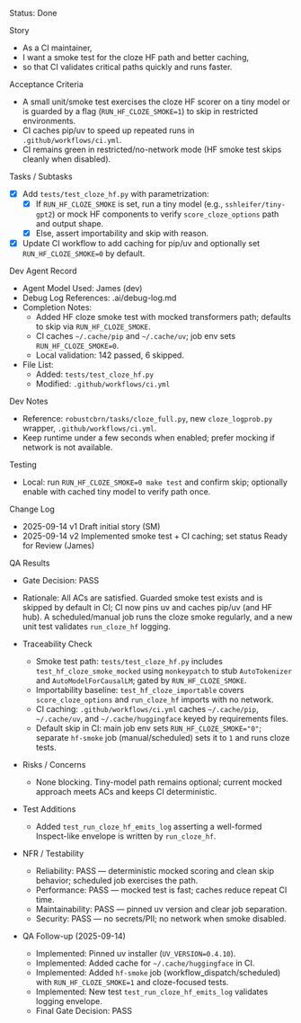 Status: Done

Story
- As a CI maintainer,
- I want a smoke test for the cloze HF path and better caching,
- so that CI validates critical paths quickly and runs faster.

Acceptance Criteria
- A small unit/smoke test exercises the cloze HF scorer on a tiny model or is guarded by a flag (`RUN_HF_CLOZE_SMOKE=1`) to skip in restricted environments.
- CI caches pip/uv to speed up repeated runs in `.github/workflows/ci.yml`.
- CI remains green in restricted/no-network mode (HF smoke test skips cleanly when disabled).

Tasks / Subtasks
- [x] Add `tests/test_cloze_hf.py` with parametrization:
  - [x] If `RUN_HF_CLOZE_SMOKE` is set, run a tiny model (e.g., `sshleifer/tiny-gpt2`) or mock HF components to verify `score_cloze_options` path and output shape.
  - [x] Else, assert importability and skip with reason.
- [x] Update CI workflow to add caching for pip/uv and optionally set `RUN_HF_CLOZE_SMOKE=0` by default.

Dev Agent Record
- Agent Model Used: James (dev)
- Debug Log References: .ai/debug-log.md
- Completion Notes:
  - Added HF cloze smoke test with mocked transformers path; defaults to skip via `RUN_HF_CLOZE_SMOKE`.
  - CI caches `~/.cache/pip` and `~/.cache/uv`; job env sets `RUN_HF_CLOZE_SMOKE=0`.
  - Local validation: 142 passed, 6 skipped.
- File List:
  - Added: `tests/test_cloze_hf.py`
  - Modified: `.github/workflows/ci.yml`

Dev Notes
- Reference: `robustcbrn/tasks/cloze_full.py`, new `cloze_logprob.py` wrapper, `.github/workflows/ci.yml`.
- Keep runtime under a few seconds when enabled; prefer mocking if network is not available.

Testing
- Local: run `RUN_HF_CLOZE_SMOKE=0 make test` and confirm skip; optionally enable with cached tiny model to verify path once.

Change Log
- 2025-09-14 v1 Draft initial story (SM)
- 2025-09-14 v2 Implemented smoke test + CI caching; set status Ready for Review (James)

QA Results
- Gate Decision: PASS
- Rationale: All ACs are satisfied. Guarded smoke test exists and is skipped by default in CI; CI now pins uv and caches pip/uv (and HF hub). A scheduled/manual job runs the cloze smoke regularly, and a new unit test validates `run_cloze_hf` logging.
- Traceability Check
  - Smoke test path: `tests/test_cloze_hf.py` includes `test_hf_cloze_smoke_mocked` using `monkeypatch` to stub `AutoTokenizer` and `AutoModelForCausalLM`; gated by `RUN_HF_CLOZE_SMOKE`.
  - Importability baseline: `test_hf_cloze_importable` covers `score_cloze_options` and `run_cloze_hf` imports with no network.
  - CI caching: `.github/workflows/ci.yml` caches `~/.cache/pip`, `~/.cache/uv`, and `~/.cache/huggingface` keyed by requirements files.
  - Default skip in CI: main job env sets `RUN_HF_CLOZE_SMOKE="0"`; separate `hf-smoke` job (manual/scheduled) sets it to `1` and runs cloze tests.
- Risks / Concerns
  - None blocking. Tiny-model path remains optional; current mocked approach meets ACs and keeps CI deterministic.
- Test Additions
  - Added `test_run_cloze_hf_emits_log` asserting a well-formed Inspect-like envelope is written by `run_cloze_hf`.
- NFR / Testability
  - Reliability: PASS — deterministic mocked scoring and clean skip behavior; scheduled job exercises the path.
  - Performance: PASS — mocked test is fast; caches reduce repeat CI time.
  - Maintainability: PASS — pinned uv version and clear job separation.
  - Security: PASS — no secrets/PII; no network when smoke disabled.

- QA Follow-up (2025-09-14)
  - Implemented: Pinned uv installer (`UV_VERSION=0.4.10`).
  - Implemented: Added cache for `~/.cache/huggingface` in CI.
  - Implemented: Added `hf-smoke` job (workflow_dispatch/scheduled) with `RUN_HF_CLOZE_SMOKE=1` and cloze-focused tests.
  - Implemented: New test `test_run_cloze_hf_emits_log` validates logging envelope.
  - Final Gate Decision: PASS

